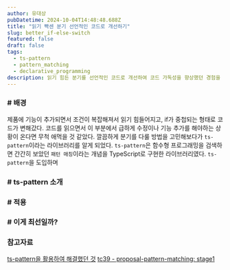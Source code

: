 ```yaml
---
author: 유대상
pubDatetime: 2024-10-04T14:48:48.688Z
title: "읽기 빡센 분기 선언적인 코드로 개선하기"
slug: better_if-else-switch
featured: false
draft: false
tags:
  - ts-pattern
  - pattern_matching
  - declarative_programming
description: 읽기 힘든 분기를 선언적인 코드로 개선하여 코드 가독성을 향상했던 경험을 공유합니다.
---
```


### # 배경

제품에 기능이 추가되면서 조건이 복잡해져서 읽기 힘들어지고, if가 중첩되는 형태로 코드가 변해갔다. 코드를 읽으면서 이 부분에서 급하게 수정이나 기능 추가를 해야하는 상황이 온다면 무척 애먹을 것 같았다. 깔끔하게 분기를 다룰 방법을 고민해보다가 `ts-pattern`이라는 라이브러리를 알게 되었다. `ts-pattern`은 함수형 프로그래밍을 검색하면 간간히 보았던 `패턴 매칭`이라는 개념을 TypeScript로 구현한 라이브러리였다. `ts-pattern`을 도입하며

### # ts-pattern 소개

### # 적용

### # 이게 최선일까?

### 참고자료

[ts-pattern을 활용하여 해결했던 것](https://www.kimcoder.io/blog/ts-pattern)
[tc39 - proposal-pattern-matching: stage1](https://github.com/tc39/proposal-pattern-matching)
